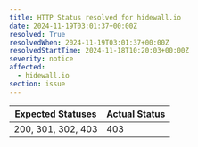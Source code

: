 ```yaml
---
title: HTTP Status resolved for hidewall.io
date: 2024-11-19T03:01:37+00:00Z
resolved: True
resolvedWhen: 2024-11-19T03:01:37+00:00Z
resolvedStartTime: 2024-11-18T10:20:03+00:00Z
severity: notice
affected:
  - hidewall.io
section: issue
---
```


| Expected Statuses | Actual Status  |
|-------------------|----------------|
| 200, 301, 302, 403 | 403 |
